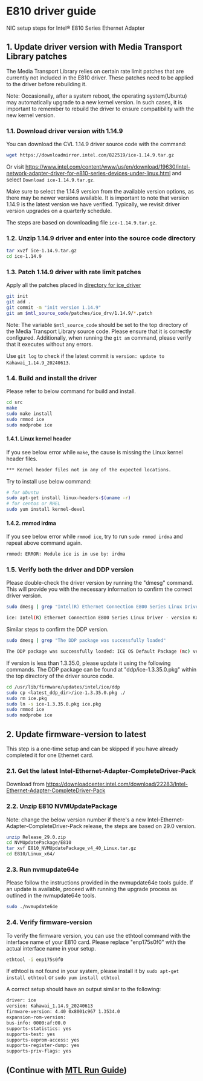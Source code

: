 # E810 driver guide

NIC setup steps for Intel® E810 Series Ethernet Adapter

## 1. Update driver version with Media Transport Library patches

The Media Transport Library relies on certain rate limit patches that are currently not included in the E810 driver. These patches need to be applied to the driver before rebuilding it.

Note: Occasionally, after a system reboot, the operating system(Ubuntu) may automatically upgrade to a new kernel version. In such cases, it is important to remember to rebuild the driver to ensure compatibility with the new kernel version.

### 1.1. Download driver version with 1.14.9

You can download the CVL 1.14.9 driver source code with the command:

```bash
wget https://downloadmirror.intel.com/822519/ice-1.14.9.tar.gz
```

Or visit <https://www.intel.com/content/www/us/en/download/19630/intel-network-adapter-driver-for-e810-series-devices-under-linux.html> and select `Download ice-1.14.9.tar.gz`.

Make sure to select the 1.14.9 version from the available version options, as there may be newer versions available. It is important to note that version 1.14.9 is the latest version we have verified. Typically, we revisit driver version upgrades on a quarterly schedule.

The steps are based on downloading file `ice-1.14.9.tar.gz`.

### 1.2. Unzip 1.14.9 driver and enter into the source code directory

```bash
tar xvzf ice-1.14.9.tar.gz
cd ice-1.14.9
```

### 1.3. Patch 1.14.9 driver with rate limit patches

Apply all the patches placed in [directory for ice_driver](../patches/ice_drv/1.14.9/)

```bash
git init
git add .
git commit -m "init version 1.14.9"
git am $mtl_source_code/patches/ice_drv/1.14.9/*.patch
```

Note: The variable `$mtl_source_code` should be set to the top directory of the Media Transport Library source code. Please ensure that it is correctly configured. Additionally, when running the `git am` command, please verify that it executes without any errors.

Use `git log` to check if the latest commit is `version: update to Kahawai_1.14.9_20240613`.

### 1.4. Build and install the driver

Please refer to below command for build and install.

```bash
cd src
make
sudo make install
sudo rmmod ice
sudo modprobe ice
```

#### 1.4.1. Linux kernel header

If you see below error while `make`, the cause is missing the Linux kernel header files.

```bash
*** Kernel header files not in any of the expected locations.
```

Try to install use below command:

```bash
# for Ubuntu
sudo apt-get install linux-headers-$(uname -r)
# for centos or RHEL
sudo yum install kernel-devel
```

#### 1.4.2. rmmod irdma

If you see below error while `rmmod ice`, try to run `sudo rmmod irdma` and repeat above command again.

```bash
rmmod: ERROR: Module ice is in use by: irdma
```

### 1.5. Verify both the driver and DDP version

Please double-check the driver version by running the "dmesg" command. This will provide you with the necessary information to confirm the correct driver version.

```bash
sudo dmesg | grep "Intel(R) Ethernet Connection E800 Series Linux Driver"
```

```bash
ice: Intel(R) Ethernet Connection E800 Series Linux Driver - version Kahawai_1.14.9_20240613
```

Similar steps to confirm the DDP version.

```bash
sudo dmesg | grep "The DDP package was successfully loaded"
```

```bash
The DDP package was successfully loaded: ICE OS Default Package (mc) version 1.3.35.0
```

If version is less than 1.3.35.0, please update it using the following commands. The DDP package can be found at "ddp/ice-1.3.35.0.pkg" within the top directory of the driver source code.

```bash
cd /usr/lib/firmware/updates/intel/ice/ddp
sudo cp <latest_ddp_dir>/ice-1.3.35.0.pkg ./
sudo rm ice.pkg
sudo ln -s ice-1.3.35.0.pkg ice.pkg
sudo rmmod ice
sudo modprobe ice
```

## 2. Update firmware-version to latest

This step is a one-time setup and can be skipped if you have already completed it for one Ethernet card.

### 2.1. Get the latest Intel-Ethernet-Adapter-CompleteDriver-Pack

Download from <https://downloadcenter.intel.com/download/22283/Intel-Ethernet-Adapter-CompleteDriver-Pack>

### 2.2. Unzip E810 NVMUpdatePackage

Note: change the below version number if there's a new Intel-Ethernet-Adapter-CompleteDriver-Pack release, the steps are based on 29.0 version.

```bash
unzip Release_29.0.zip
cd NVMUpdatePackage/E810
tar xvf E810_NVMUpdatePackage_v4_40_Linux.tar.gz
cd E810/Linux_x64/
```

### 2.3. Run nvmupdate64e

Please follow the instructions provided in the nvmupdate64e tools guide. If an update is available, proceed with running the upgrade process as outlined in the nvmupdate64e tools.

```bash
sudo ./nvmupdate64e
```

### 2.4. Verify firmware-version

To verify the firmware version, you can use the ethtool command with the interface name of your E810 card. Please replace "enp175s0f0" with the actual interface name in your setup.

```bash
ethtool -i enp175s0f0
```

If ethtool is not found in your system, please install it by `sudo apt-get install ethtool` or `sudo yum install ethtool`

A correct setup should have an output similar to the following:

```bash
driver: ice
version: Kahawai_1.14.9_20240613
firmware-version: 4.40 0x8001c967 1.3534.0
expansion-rom-version:
bus-info: 0000:af:00.0
supports-statistics: yes
supports-test: yes
supports-eeprom-access: yes
supports-register-dump: yes
supports-priv-flags: yes
```

## (Continue with [MTL Run Guide](run.md#3-dpdk-pmd-setup))